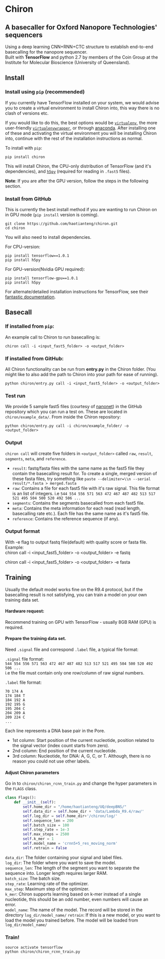 # Chiron
## A basecaller for Oxford Nanopore Technologies' sequencers
Using a deep learning CNN+RNN+CTC structure to establish end-to-end basecalling for the nanopore sequencer.  
Built with **TensorFlow** and python 2.7 by members of the Coin Group at the Institute for Molecular Bioscience (University of Queensland).

## Install
### Install using `pip` (recommended)
If you currently have TensorFlow installed on your system, we would advise you to create a virtual environment to install Chiron into, this way there is no clash of versions etc.

If you would like to do this, the best options would be [`virtualenv`](https://virtualenv.pypa.io/en/stable/installation/), the more user-friendly [`virtualenvwrapper`](https://virtualenvwrapper.readthedocs.io/en/latest/install.html), or through [anaconda](https://docs.continuum.io/anaconda/install/). After installing one of these and activating the virtual environment you will be installing Chiron into, continue with the rest of the installation instructions as normal.

To install with `pip`:

```
pip install chiron  
```
This will install Chiron, the CPU-only distribution of TensorFlow (and it's dependencies), and [`h5py`](https://github.com/h5py/h5py) (required for reading in `.fast5` files).

**Note**: If you are after the GPU version, follow the steps in the following section.

### Install from GitHub
This is currently the best install method if you are wanting to run Chiron on in GPU mode (`pip install` version is coming).
```
git clone https://github.com/haotianteng/chiron.git
cd chiron
```
You will also need to install dependencies.

For CPU-version:
```
pip install tensorflow==1.0.1  
pip install h5py
```
For GPU-version(Nvidia GPU required):
```
pip install tensorflow-gpu==1.0.1  
pip install h5py
```

For alternate/detailed installation instructions for TensorFlow, see their [fantastic documentation](https://www.tensorflow.org/).

## Basecall
### If installed from `pip`:
An example call to Chiron to run basecalling is:  
```
chiron call -i <input_fast5_folder> -o <output_folder>

```

### If installed from GitHub:

All Chiron functionality can be run from **entry.py** in the Chiron folder. (You might like to also add the path to Chiron into your path for ease of running).

```
python chiron/entry.py call -i <input_fast5_folder> -o <output_folder>

```

### Test run

We provide 5 sample fast5 files (courtesy of [nanonet](https://github.com/nanoporetech/nanonet)) in the GitHub repository which you can run a test on. These are located in `chiron/example_data/`. From inside the Chiron repository:
```
python chiron/entry.py call -i chiron/example_folder/ -o <output_folder>
```


### Output
`chiron call` will create five folders in `<output_folder>` called `raw`, `result`, `segments`, `meta`, and `reference`.

* `result`: fastq/fasta files with the same name as the fast5 file they contain the basecalling result for. To create a single, merged version of these fasta files, try something like `paste --delimiter=\\n --serial result/*.fasta > merged.fasta` 
* `raw`: Contains a file for each fast5 file with it's raw signal. This file format is an list of integers. i.e `544 554 556 571 563 472 467 487 482 513 517 521 495 504 500 520 492 506 ... `
* `segments`: Contains the segments basecalled from each fast5 file.
* `meta`: Contains the meta information for each read (read length, basecalling rate etc.). Each file has the same name as it's fast5 file.
* `reference`: Contains the reference sequence (if any).

### Output format
With -e flag to output fastq file(default) with quality score or fasta file.  
Example:  
chiron call -i <input_fast5_folder> -o <output_folder> -e fastq  


chiron call -i <input_fast5_folder> -o <output_folder> -e fasta  

## Training
Usually the default model works fine on the R9.4 protocol, but if the basecalling result is not satisfying, you can train a model on your own training data set.  

#### Hardware request:  
Recommend training on GPU with TensorFlow - usually 8GB RAM (GPU) is required.  

#### Prepare the training data set.  
Need `.signal` file and correspond `.label` file, a typical file format:  

`.signal` file format:  
`544 554 556 571 563 472 467 487 482 513 517 521 495 504 500 520 492 506 ...`  
i.e the file must contain only one row/column of raw signal numbers.  

`.label` file format:
```
70 174 A  
174 184 T  
184 192 A  
192 195 G  
195 204 C  
204 209 A  
209 224 C  
...  
```

Each line represents a DNA base pair in the Pore.
* 1st column: Start position of the current nucleotide, position related to the signal vector (index count starts from zero).  
* 2nd column: End position of the current nucleotide.  
* 3rd column: Nucleotide, for DNA: A, G, C, or T. Although, there is no reason you could not use other labels.

#### Adjust Chiron parameters
Go in to `chiron/chiron_rcnn_train.py` and change the hyper parameters in the `FLAGS` class.

```py
class Flags():  
    def __init__(self):  
        self.home_dir = "/home/haotianteng/UQ/deepBNS/"  
        self.data_dir = self.home_dir + 'data/Lambda_R9.4/raw/'  
        self.log_dir = self.home_dir+'/chiron/log/'  
        self.sequence_len = 200  
        self.batch_size = 100  
        self.step_rate = 1e-3   
        self.max_steps = 2500  
        self.k_mer = 1  
        self.model_name = 'crnn5+5_res_moving_norm'  
        self.retrain = False  
```

`data_dir`: The folder containing your signal and label files.  
`log_dir`: The folder where you want to save the model.  
`sequence_len`: The length of the segment you want to separate the sequence into. Longer length requires larger RAM.  
`batch_size`: The batch size.  
`step_rate`: Learning rate of the optimizer.  
`max_step`: Maximum step of the optimizer.  
`k_mer`: Chiron supports learning based on k-mer instead of a single nucleotide, this should be an odd number, even numbers will cause an error.  
`model_name`: The name of the model. The record will be stored in the directory `log_dir/model_name/`
`retrain`: If this is a new model, or you want to load the model you trained before. The model will be loaded from  `log_dir/model_name/`  

### Train!
```
source activate tensorflow   
python chiron/chiron_rcnn_train.py  
```
